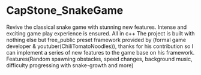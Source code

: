 # CapStone_SnakeGame
 Revive the classical snake game with stunning new features. Intense and exciting game play experience is ensured. All in c++
The project is built with nothing else but free_public preset framework provided by (formal game developer & youtuber(ChiliTomatoNoodles)), thanks for his contribution so I can implement a series of new features to the game base on his framework.
Features(Random spawning obstacles, speed changes, background music, difficulty progressing with snake-growth and more)

